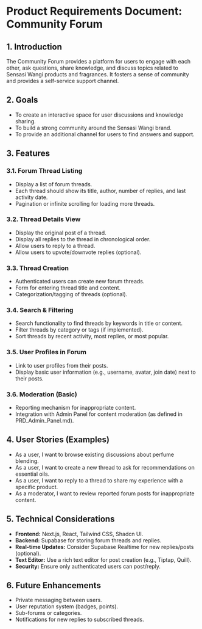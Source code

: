# Product Requirements Document: Community Forum

## 1. Introduction
The Community Forum provides a platform for users to engage with each other, ask questions, share knowledge, and discuss topics related to Sensasi Wangi products and fragrances. It fosters a sense of community and provides a self-service support channel.

## 2. Goals
- To create an interactive space for user discussions and knowledge sharing.
- To build a strong community around the Sensasi Wangi brand.
- To provide an additional channel for users to find answers and support.

## 3. Features

### 3.1. Forum Thread Listing
- Display a list of forum threads.
- Each thread should show its title, author, number of replies, and last activity date.
- Pagination or infinite scrolling for loading more threads.

### 3.2. Thread Details View
- Display the original post of a thread.
- Display all replies to the thread in chronological order.
- Allow users to reply to a thread.
- Allow users to upvote/downvote replies (optional).

### 3.3. Thread Creation
- Authenticated users can create new forum threads.
- Form for entering thread title and content.
- Categorization/tagging of threads (optional).

### 3.4. Search & Filtering
- Search functionality to find threads by keywords in title or content.
- Filter threads by category or tags (if implemented).
- Sort threads by recent activity, most replies, or most popular.

### 3.5. User Profiles in Forum
- Link to user profiles from their posts.
- Display basic user information (e.g., username, avatar, join date) next to their posts.

### 3.6. Moderation (Basic)
- Reporting mechanism for inappropriate content.
- Integration with Admin Panel for content moderation (as defined in PRD_Admin_Panel.md).

## 4. User Stories (Examples)
- As a user, I want to browse existing discussions about perfume blending.
- As a user, I want to create a new thread to ask for recommendations on essential oils.
- As a user, I want to reply to a thread to share my experience with a specific product.
- As a moderator, I want to review reported forum posts for inappropriate content.

## 5. Technical Considerations
- **Frontend:** Next.js, React, Tailwind CSS, Shadcn UI.
- **Backend:** Supabase for storing forum threads and replies.
- **Real-time Updates:** Consider Supabase Realtime for new replies/posts (optional).
- **Text Editor:** Use a rich text editor for post creation (e.g., Tiptap, Quill).
- **Security:** Ensure only authenticated users can post/reply.

## 6. Future Enhancements
- Private messaging between users.
- User reputation system (badges, points).
- Sub-forums or categories.
- Notifications for new replies to subscribed threads.
